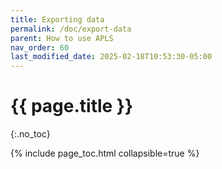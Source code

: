 ```yaml
---
title: Exporting data
permalink: /doc/export-data
parent: How to use APLS
nav_order: 60
last_modified_date: 2025-02-18T10:53:30-05:00
---
```


# {{ page.title }}
{:.no_toc}

{% include page_toc.html collapsible=true %}

